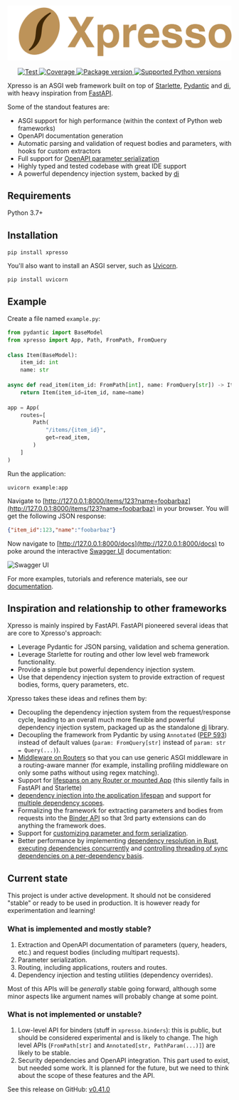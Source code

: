 <p align="center">
  <a href="https://www.xpresso-api.dev"><img src="https://github.com/adriangb/xpresso/raw/main/docs/assets/images/xpresso-title.png" alt="Xpresso"></a>
</p>

<p align="center">
<a href="https://github.com/adriangb/xpresso/actions?query=workflow%3ACI%2FCD+event%3Apush+branch%3Amain" target="_blank">
    <img src="https://github.com/adriangb/xpresso/actions/workflows/workflow.yaml/badge.svg?event=push&branch=main" alt="Test">
</a>
<a href="https://codecov.io/gh/adriangb/xpresso" target="_blank">
    <img src="https://img.shields.io/codecov/c/github/adriangb/xpresso?color=%2334D058" alt="Coverage">
</a>
<a href="https://pypi.org/project/xpresso" target="_blank">
    <img src="https://img.shields.io/pypi/v/xpresso?color=%2334D058&label=pypi%20package" alt="Package version">
</a>
<a href="https://pypi.org/project/xpresso" target="_blank">
    <img src="https://img.shields.io/pypi/pyversions/xpresso.svg?color=%2334D058" alt="Supported Python versions">
</a>
</p>

Xpresso is an ASGI web framework built on top of [Starlette], [Pydantic] and [di], with heavy inspiration from [FastAPI].

Some of the standout features are:

- ASGI support for high performance (within the context of Python web frameworks)
- OpenAPI documentation generation
- Automatic parsing and validation of request bodies and parameters, with hooks for custom extractors
- Full support for [OpenAPI parameter serialization](https://swagger.io/docs/specification/serialization/)
- Highly typed and tested codebase with great IDE support
- A powerful dependency injection system, backed by [di]

## Requirements

Python 3.7+

## Installation

```shell
pip install xpresso
```

You'll also want to install an ASGI server, such as [Uvicorn].

```shell
pip install uvicorn
```

## Example

Create a file named `example.py`:

```python
from pydantic import BaseModel
from xpresso import App, Path, FromPath, FromQuery

class Item(BaseModel):
    item_id: int
    name: str

async def read_item(item_id: FromPath[int], name: FromQuery[str]) -> Item:
    return Item(item_id=item_id, name=name)

app = App(
    routes=[
        Path(
            "/items/{item_id}",
            get=read_item,
        )
    ]
)
```

Run the application:

```shell
uvicorn example:app
```

Navigate to [http://127.0.0.1:8000/items/123?name=foobarbaz](http://127.0.0.1:8000/items/123?name=foobarbaz) in your browser.
You will get the following JSON response:

```json
{"item_id":123,"name":"foobarbaz"}
```

Now navigate to [http://127.0.0.1:8000/docs](http://127.0.0.1:8000/docs) to poke around the interactive [Swagger UI] documentation:

![Swagger UI](docs/readme_example_swagger.png)

For more examples, tutorials and reference materials, see our [documentation].

## Inspiration and relationship to other frameworks

Xpresso is mainly inspired by FastAPI.
FastAPI pioneered several ideas that are core to Xpresso's approach:

- Leverage Pydantic for JSON parsing, validation and schema generation.
- Leverage Starlette for routing and other low level web framework functionality.
- Provide a simple but powerful dependency injection system.
- Use that dependency injection system to provide extraction of request bodies, forms, query parameters, etc.

Xpresso takes these ideas and refines them by:

- Decoupling the dependency injection system from the request/response cycle, leading to an overall much more flexible and powerful dependency injection system, packaged up as the standalone [di] library.
- Decoupling the framework from Pydantic by using `Annotated` ([PEP 593]) instead of default values (`param: FromQuery[str]` instead of `param: str = Query(...)`).
- [Middleware on Routers] so that you can use generic ASGI middleware in a routing-aware manner (for example, installing profiling middleware on only some paths without using regex matching).
- Support for [lifespans on any Router or mounted App] (this silently fails in FastAPI and Starlette)
- [dependency injection into the application lifespan] and support for [multiple dependency scopes].
- Formalizing the framework for extracting parameters and bodies from requests into the [Binder API] so that 3rd party extensions can do anything the framework does.
- Support for [customizing parameter and form serialization].
- Better performance by implementing [dependency resolution in Rust], [executing dependencies concurrently] and [controlling threading of sync dependencies on a per-dependency basis].

## Current state

This project is under active development.
It should not be considered "stable" or ready to be used in production.
It is however ready for experimentation and learning!

### What is implemented and mostly stable?

1. Extraction and OpenAPI documentation of parameters (query, headers, etc.) and request bodies (including multipart requests).
1. Parameter serialization.
1. Routing, including applications, routers and routes.
1. Dependency injection and testing utilities (dependency overrides).

Most of this APIs will be _generally_ stable going forward, although some minor aspects like argument names will probably change at some point.

### What is not implemented or unstable?

1. Low-level API for binders (stuff in `xpresso.binders`): this is public, but should be considered experimental and is likely to change. The high level APIs (`FromPath[str]` and `Annotated[str, PathParam(...)]`) are likely to be stable.
1. Security dependencies and OpenAPI integration. This part used to exist, but needed some work. It is planned for the future, but we need to think about the scope of these features and the API.

[Starlette]: https://github.com/encode/starlette
[Pydantic]: https://github.com/samuelcolvin/pydantic/
[FastAPI]: https://github.com/adriangb/xpresso
[di]: https://github.com/adriangb/di
[Uvicorn]: http://www.uvicorn.org/
[documentation]: https://www.xpresso-api.dev/
[Swagger UI]: https://swagger.io/tools/swagger-ui/
[dependency injection into the application lifespan]: https://xpresso-api.dev/latest/tutorial/lifespan
[multiple dependency scopes]: https://xpresso-api.dev/latest/tutorial/dependencies/scopes/
[dependency resolution in Rust]: https://github.com/adriangb/graphlib2
[executing dependencies concurrently]: https://xpresso-api.dev/latest/advanced/dependencies/performance/#concurrent-execution
[controlling threading of sync dependencies on a per-dependency basis]: https://xpresso-api.dev/latest/advanced/dependencies/performance/#sync-vs-async
[PEP 593]: https://www.python.org/dev/peps/pep-0593/
[Binder API]: https://xpresso-api.dev/latest/advanced/binders/
[customizing parameter and form serialization]: https://xpresso-api.dev/latest/tutorial/query_params/#customizing-deserialization
[lifespans on any Router or mounted App]: https://xpresso-api.dev/latest/tutorial/lifespan/
[Middleware on Routers]: https://xpresso-api.dev/0.14.1/tutorial/middleware/#middleware-on-routers

See this release on GitHub: [v0.41.0](https://github.com/adriangb/xpresso/releases/tag/0.41.0)
